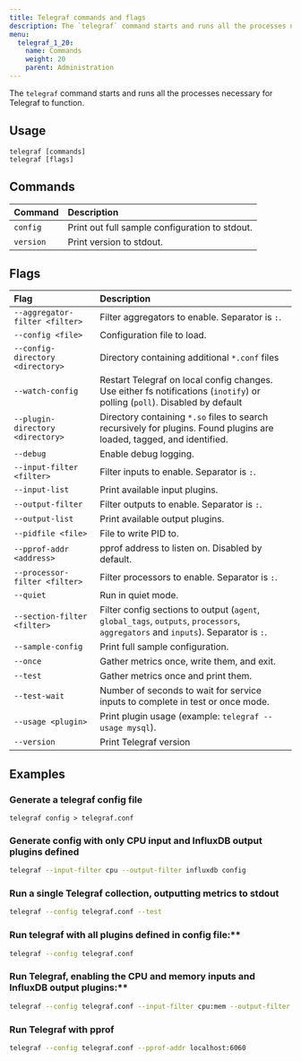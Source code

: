 ```yaml
---
title: Telegraf commands and flags
description: The `telegraf` command starts and runs all the processes necessary for Telegraf to function.
menu:
  telegraf_1_20:
    name: Commands
    weight: 20
    parent: Administration
---
```


The `telegraf` command starts and runs all the processes necessary for Telegraf to function.

## Usage

```
telegraf [commands]
telegraf [flags]
```

## Commands



| Command   | Description                                    |
| :-------- | :--------------------------------------------- |
| `config`  | Print out full sample configuration to stdout. |
| `version` | Print version to stdout.                       |

## Flags

| Flag                             | Description                                                                                                                       |
| :------------------------------- | :-------------------------------------------------------------------------------------------------------------------------------- |
| `--aggregator-filter <filter>`   | Filter aggregators to enable. Separator is `:`.                                                                                   |
| `--config <file>`                | Configuration file to load.                                                                                                       |
| `--config-directory <directory>` | Directory containing additional `*.conf` files                                                                                    |
| `--watch-config`                 | Restart Telegraf on local config changes. Use either fs notifications (`inotify`) or polling (`poll`). Disabled by default        |
| `--plugin-directory <directory>` | Directory containing `*.so` files to search recursively for plugins. Found plugins are loaded, tagged, and identified.            |
| `--debug`                        | Enable debug logging.                                                                                                             |
| `--input-filter <filter>`        | Filter inputs to enable. Separator is `:`.                                                                                        |
| `--input-list`                   | Print available input plugins.                                                                                                    |
| `--output-filter`                | Filter outputs to enable. Separator is `:`.                                                                                       |
| `--output-list`                  | Print available output plugins.                                                                                                   |
| `--pidfile <file>`               | File to write PID to.                                                                                                             |
| `--pprof-addr <address>`         | pprof address to listen on. Disabled by default.                                                                                  |
| `--processor-filter <filter>`    | Filter processors to enable. Separator is `:`.                                                                                    |
| `--quiet`                        | Run in quiet mode.                                                                                                                |
| `--section-filter <filter>`      | Filter config sections to output (`agent`, `global_tags`, `outputs`, `processors`, `aggregators` and `inputs`). Separator is `:`. |
| `--sample-config`                | Print full sample configuration.                                                                                                  |
| `--once`                         | Gather metrics once, write them, and exit.                                                                                        |
| `--test`                         | Gather metrics once and print them.                                                                                               |
| `--test-wait`                    | Number of seconds to wait for service inputs to complete in test or once mode.                                                    |
| `--usage <plugin>`               | Print plugin usage (example: `telegraf --usage mysql`).                                                                           |
| `--version`                      | Print Telegraf version                                                                                                            |

## Examples

### Generate a telegraf config file

`telegraf config > telegraf.conf`

### Generate config with only CPU input and InfluxDB output plugins defined

```sh
telegraf --input-filter cpu --output-filter influxdb config
```

### Run a single Telegraf collection, outputting metrics to stdout

```sh
telegraf --config telegraf.conf --test
```

### Run telegraf with all plugins defined in config file:**

```sh
telegraf --config telegraf.conf
```

### Run Telegraf, enabling the CPU and memory inputs and InfluxDB output plugins:**

```sh
telegraf --config telegraf.conf --input-filter cpu:mem --output-filter influxdb
```

### Run Telegraf with pprof

```sh
telegraf --config telegraf.conf --pprof-addr localhost:6060
```
